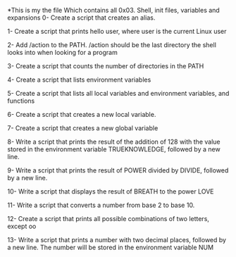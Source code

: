*This is my the file
Which contains all
0x03. Shell, init files, variables and expansions 0- Create a script that creates an alias.



1- Create a script that prints hello user, where user is the current Linux user



2- Add /action to the PATH. /action should be the last directory the shell looks into when looking for a program



3- Create a script that counts the number of directories in the PATH



4- Create a script that lists environment variables



5- Create a script that lists all local variables and environment variables, and functions



6- Create a script that creates a new local variable.



7- Create a script that creates a new global variable



8- Write a script that prints the result of the addition of 128 with the value stored in the environment variable TRUEKNOWLEDGE, followed by a new line.



9- Write a script that prints the result of POWER divided by DIVIDE, followed by a new line.



10- Write a script that displays the result of BREATH to the power LOVE



11- Write a script that converts a number from base 2 to base 10.



12- Create a script that prints all possible combinations of two letters, except oo



13- Write a script that prints a number with two decimal places, followed by a new line. The number will be stored in the environment variable NUM
